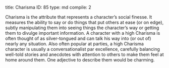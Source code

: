 title:          Charisma
ID:             85
type:           md
compile:        2


Charisma is the attribute that represents a character’s social finesse. It measures the ability to say or do things that put others at ease (or on edge), subtly manipulating them into seeing things the character’s way or getting them to divulge important information. A character with a high Charisma is often thought of as silver-tongued and can talk his way into (or out of) nearly any situation. Also often popular at parties, a high Charisma character is usually a conversationalist par excellence, carefully balancing well-told stories and anecdotes with attention to others to make them feel at home around them. One adjective to describe them would be charming.